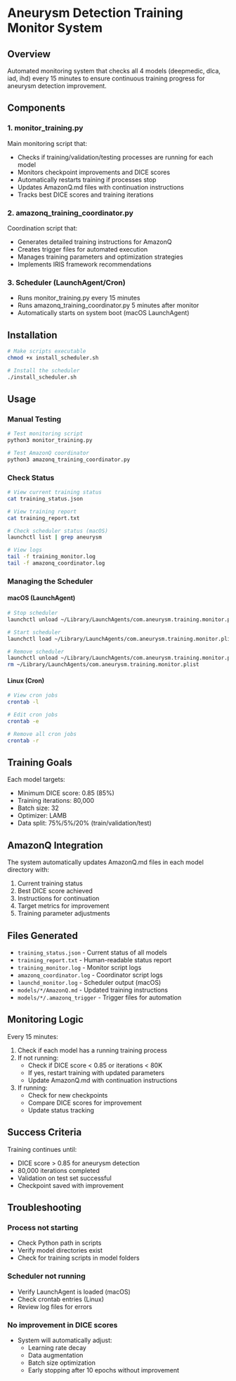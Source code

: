 # Aneurysm Detection Training Monitor System

## Overview
Automated monitoring system that checks all 4 models (deepmedic, dlca, iad, ihd) every 15 minutes to ensure continuous training progress for aneurysm detection improvement.

## Components

### 1. monitor_training.py
Main monitoring script that:
- Checks if training/validation/testing processes are running for each model
- Monitors checkpoint improvements and DICE scores
- Automatically restarts training if processes stop
- Updates AmazonQ.md files with continuation instructions
- Tracks best DICE scores and training iterations

### 2. amazonq_training_coordinator.py
Coordination script that:
- Generates detailed training instructions for AmazonQ
- Creates trigger files for automated execution
- Manages training parameters and optimization strategies
- Implements IRIS framework recommendations

### 3. Scheduler (LaunchAgent/Cron)
- Runs monitor_training.py every 15 minutes
- Runs amazonq_training_coordinator.py 5 minutes after monitor
- Automatically starts on system boot (macOS LaunchAgent)

## Installation

```bash
# Make scripts executable
chmod +x install_scheduler.sh

# Install the scheduler
./install_scheduler.sh
```

## Usage

### Manual Testing
```bash
# Test monitoring script
python3 monitor_training.py

# Test AmazonQ coordinator
python3 amazonq_training_coordinator.py
```

### Check Status
```bash
# View current training status
cat training_status.json

# View training report
cat training_report.txt

# Check scheduler status (macOS)
launchctl list | grep aneurysm

# View logs
tail -f training_monitor.log
tail -f amazonq_coordinator.log
```

### Managing the Scheduler

#### macOS (LaunchAgent)
```bash
# Stop scheduler
launchctl unload ~/Library/LaunchAgents/com.aneurysm.training.monitor.plist

# Start scheduler
launchctl load ~/Library/LaunchAgents/com.aneurysm.training.monitor.plist

# Remove scheduler
launchctl unload ~/Library/LaunchAgents/com.aneurysm.training.monitor.plist
rm ~/Library/LaunchAgents/com.aneurysm.training.monitor.plist
```

#### Linux (Cron)
```bash
# View cron jobs
crontab -l

# Edit cron jobs
crontab -e

# Remove all cron jobs
crontab -r
```

## Training Goals

Each model targets:
- Minimum DICE score: 0.85 (85%)
- Training iterations: 80,000
- Batch size: 32
- Optimizer: LAMB
- Data split: 75%/5%/20% (train/validation/test)

## AmazonQ Integration

The system automatically updates AmazonQ.md files in each model directory with:
1. Current training status
2. Best DICE score achieved
3. Instructions for continuation
4. Target metrics for improvement
5. Training parameter adjustments

## Files Generated

- `training_status.json` - Current status of all models
- `training_report.txt` - Human-readable status report
- `training_monitor.log` - Monitor script logs
- `amazonq_coordinator.log` - Coordinator script logs
- `launchd_monitor.log` - Scheduler output (macOS)
- `models/*/AmazonQ.md` - Updated training instructions
- `models/*/.amazonq_trigger` - Trigger files for automation

## Monitoring Logic

Every 15 minutes:
1. Check if each model has a running training process
2. If not running:
   - Check if DICE score < 0.85 or iterations < 80K
   - If yes, restart training with updated parameters
   - Update AmazonQ.md with continuation instructions
3. If running:
   - Check for new checkpoints
   - Compare DICE scores for improvement
   - Update status tracking

## Success Criteria

Training continues until:
- DICE score > 0.85 for aneurysm detection
- 80,000 iterations completed
- Validation on test set successful
- Checkpoint saved with improvement

## Troubleshooting

### Process not starting
- Check Python path in scripts
- Verify model directories exist
- Check for training scripts in model folders

### Scheduler not running
- Verify LaunchAgent is loaded (macOS)
- Check crontab entries (Linux)
- Review log files for errors

### No improvement in DICE scores
- System will automatically adjust:
  - Learning rate decay
  - Data augmentation
  - Batch size optimization
  - Early stopping after 10 epochs without improvement